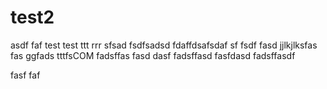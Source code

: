 test2
=====
asdf
faf
test
test
ttt
rrr
sfsad
fsdfsadsd
fdaffdsafsdaf
sf
fsdf
fasd
jjlkjlksfas
fas
ggfads
tttfsCOM
fadsffas
fasd
dasf
fadsffasd
fasfdasd
fadsffasdf

fasf
faf
